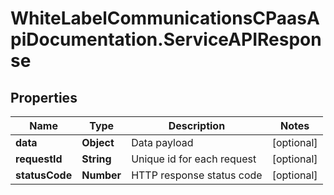 # WhiteLabelCommunicationsCPaasApiDocumentation.ServiceAPIResponse

## Properties

Name | Type | Description | Notes
------------ | ------------- | ------------- | -------------
**data** | **Object** | Data payload | [optional] 
**requestId** | **String** | Unique id for each request | [optional] 
**statusCode** | **Number** | HTTP response status code | [optional] 


